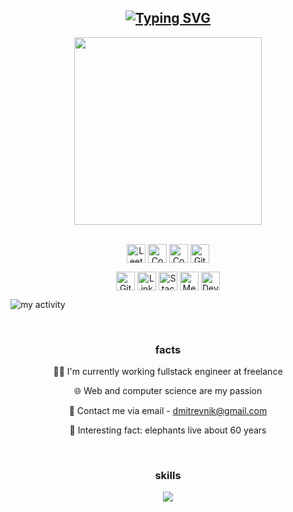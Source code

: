 <div id="header" align="center">
  <h2><a href="#!"><a href="https://git.io/typing-svg"><img src="https://readme-typing-svg.demolab.com?font=Roboto+Mono&duration=3000&pause=2000&color=FFFFFF&background=0D1117&center=true&vCenter=true&repeat=false&random=false&width=500&lines=hey+there!+my+name+is+Nikita;and+i+could+say+lots+of+things...;but+this+section+needs+its+title%2C+so..;hey+there!+my+name+is+Nikita" alt="Typing SVG" /></a></a></h2>
  <img src="https://media.giphy.com/media/1FZqAOn4hzGO4/giphy.gif" width="300px"/>
   <p align="center">
    <br/>
    <a href="https://leetcode.com/dmitrevnik/" target="_blank"><img align="center"
       src="https://img.shields.io/badge/LeetCode-0D1117?style=for-the-badge&logo=LeetCode&logoColor=FFA116"
       alt="LeetCode" height="30"/></a>
    <a href="https://codepen.io/dmitrevnik" target="_blank"><img align="center"
       src="https://img.shields.io/badge/Codepen-0D1117?style=for-the-badge&logo=Codepen&logoColor=white"
       alt="Codepen" height="30"/></a>
    <a href="https://www.codewars.com/users/codegener" target="_blank"><img align="center"
       src="https://img.shields.io/badge/Codewars-0D1117?style=for-the-badge&logo=Codewars&logoColor=B1361E"
       alt="Codewars" height="30"/></a>
    <a href="https://github.com/nikitadmitr" target="_blank"><img align="center"
       src="https://img.shields.io/badge/GitHub-0D1117?style=for-the-badge&logo=GitHub&logoColor=white"
       alt="GitHub" height="30"/></a>
  </p>
  <p align="center">
    <a href="https://gitlab.com/nikitadmitr" target="_blank"><img align="center"
       src="https://img.shields.io/badge/GitLab-0D1117?style=for-the-badge&logo=GitLab"
       alt="GitLab" height="30"/></a>
    <a href="#!" target="_blank"><img align="center"
       src="https://img.shields.io/badge/LinkedIn-0D1117?style=for-the-badge&logo=LinkedIn&logoColor=0077B5"
       alt="LinkedIn" height="30"/></a>
    <a href="https://stackoverflow.com/users/22067011/nikita-dmitriev" target="_blank"><img align="center"
       src="https://img.shields.io/badge/stackoverflow-0D1117?style=for-the-badge&logo=stackoverflow&logoColor=F58025"
       alt="StackOverflow" height="30"/></a>
    <a href="https://medium.com/@dmitrevnik" target="_blank"><img align="center"
       src="https://img.shields.io/badge/medium-0D1117?style=for-the-badge&logo=Medium&logoColor=white"
       alt="Medium" height="30"/></a>
    <a href="https://dev.to/nikitadmitr" target="_blank"><img align="center"
       src="https://img.shields.io/badge/dev.to-0D1117?style=for-the-badge&logo=dev.to&logoColor=white"
       alt="Dev.to" height="30"/></a>
    <br>
  </p>
</div>

![my activity](https://github-readme-activity-graph.vercel.app/graph?username=dmitrevnik&bg_color=0D1117&color=ffffff&line=2effcb&point=ffffff&hide_border=true&hide_title=true)

<br>

<div id="skills" align="center">
    <h3>facts</h3>
    <p>👨‍💻 I'm currently working fullstack engineer at freelance</p>
    <p>🌐 Web and computer science are my passion</p>
    <p>📧 Contact me via email - <a href="mailto:dmitrevnik@gmail.com">dmitrevnik@gmail.com</a></p>
    <p>🐘 Interesting fact: elephants live about 60 years</p>
    <br>
    <h3>skills</h3>
    <a href="#!">
      <img src="https://skillicons.dev/icons?i=html,sass,docker,express,nginx,git,ts,mysql,nestjs,linux,nodejs,postgres,react,vue,tailwind,vim,webpack,redis,gulp,jest&perline=10" />
    </a>
  </p>
</div>

